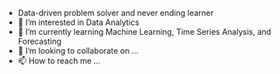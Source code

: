 - Data-driven problem solver and never ending learner
- 👀 I’m interested in Data Analytics
- 🌱 I’m currently learning Machine Learning, Time Series Analysis, and Forecasting
- 💞️ I’m looking to collaborate on ...
- 📫 How to reach me ...

<!---
amytakeuchi/amytakeuchi is a ✨ special ✨ repository because its `README.md` (this file) appears on your GitHub profile.
You can click the Preview link to take a look at your changes.
--->
